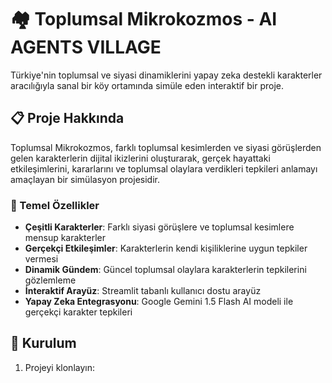 # 🏘️ Toplumsal Mikrokozmos - AI AGENTS VILLAGE

Türkiye'nin toplumsal ve siyasi dinamiklerini yapay zeka destekli karakterler aracılığıyla sanal bir köy ortamında simüle eden interaktif bir proje.

## 📋 Proje Hakkında

Toplumsal Mikrokozmos, farklı toplumsal kesimlerden ve siyasi görüşlerden gelen karakterlerin dijital ikizlerini oluşturarak, gerçek hayattaki etkileşimlerini, kararlarını ve toplumsal olaylara verdikleri tepkileri anlamayı amaçlayan bir simülasyon projesidir.

### 🎯 Temel Özellikler

- **Çeşitli Karakterler**: Farklı siyasi görüşlere ve toplumsal kesimlere mensup karakterler
- **Gerçekçi Etkileşimler**: Karakterlerin kendi kişiliklerine uygun tepkiler vermesi
- **Dinamik Gündem**: Güncel toplumsal olaylara karakterlerin tepkilerini gözlemleme
- **İnteraktif Arayüz**: Streamlit tabanlı kullanıcı dostu arayüz
- **Yapay Zeka Entegrasyonu**: Google Gemini 1.5 Flash AI modeli ile gerçekçi karakter tepkileri

## 🚀 Kurulum

1. Projeyi klonlayın:
```